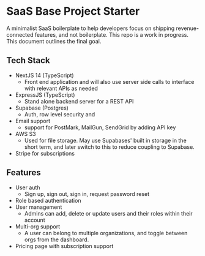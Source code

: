 # SaaS Base Project Starter

A minimalist SaaS boilerplate to help developers focus on shipping revenue-connected features, and not boilerplate.
This repo is a work in progress. This document outlines the final goal.

## Tech Stack

- NextJS 14 (TypeScript)
  - Front end application and will also use server side calls to interface with relevant APIs as needed
- ExpressJS (TypeScript)
  - Stand alone backend server for a REST API
- Supabase (Postgres)
  - Auth, row level security and
- Email support
  - support for PostMark, MailGun, SendGrid by adding API key
- AWS S3
  - Used for file storage. May use Supabases' built in storage in the short term, and later switch to this to reduce coupling to Supabase.
- Stripe for subscriptions

## Features

- User auth
  - Sign up, sign out, sign in, request password reset
- Role based authentication
- User management
  - Admins can add, delete or update users and their roles within their account
- Multi-org support
  - A user can belong to multiple organizations, and toggle between orgs from the dashboard.
- Pricing page with subscription support
